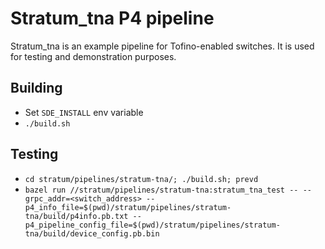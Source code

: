 <!--
Copyright 2021-present Open Networking Foundation

SPDX-License-Identifier: Apache-2.0
-->

# Stratum_tna P4 pipeline

Stratum_tna is an example pipeline for Tofino-enabled switches. It is used for
testing and demonstration purposes.

## Building

- Set `SDE_INSTALL` env variable
- `./build.sh`

## Testing

- `cd stratum/pipelines/stratum-tna/; ./build.sh; prevd`
- `bazel run //stratum/pipelines/stratum-tna:stratum_tna_test -- --grpc_addr=<switch_address> --p4_info_file=$(pwd)/stratum/pipelines/stratum-tna/build/p4info.pb.txt --p4_pipeline_config_file=$(pwd)/stratum/pipelines/stratum-tna/build/device_config.pb.bin`
